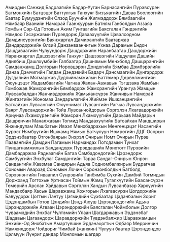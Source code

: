 Амирдын Санжид
Бадраагийн Бадар-Ууган
Барнасангийн Пүрэвсүрэн
Батмөнхийн Батцэцэг
Баттулгын Ганхуяг
Бизъяагийн Даваа
Боолоогийн Баатар
Бумуудэнгийн Олзод
Буучийн Жигмэддорж
Бямбаагийн Нямбаяр
Ваанийн Намсрай
Гаанжуурын Батням
Ганболдын Аззаяа
Гомбын Сэр-Од
Готовын Аким
Гунгаагийн Баясгалан
Гэндэнгийн Нямдоо
Гэсэржавын Пүрэвдорж
Даваахүүгийн Цэвэлсодном
Дамдинсүрэнгийн Баянжаргал
Дамирангийн Баатаржав
Дандардоржийн Өлзий
Данзанваанчигын Ухнаа
Дарамын Ёндон
Дашдаваагийн Чулуундорж
Дашдоржийн Наранбаатар
Дашдоржийн Наранжаргал
Дашзэвэгийн Ганхуяг
Дашзэвэгийн Ишдулам
Дашийн Адилбиш
Дашлхүмбийн Галбаатар
Дашнямын Мөнхболд
Дашцэрэнгийн Самданжамц
Долгорын Норовцэрэн
Дондогийн Бямбаа
Дэмбэрэлийн Данаа
Дэмчигийн Галдан
Дэндэвийн Бадарч
Дэнсмаагийн Дүнгэрдорж
Дүгдэлийн Мягмаржав
Дүдлийнамжилын Баттөмөр
Дөрвөлжингийн Оюунцэцэг
Жадамбаагийн Чагнаа
Жалан-Аажавын Тэгшзаяа
Жамбын Гомбожав
Жамсрангийн Бямбадорж
Жамсрангийн Урангуа
Жамцын Лувсанбалдан
Жанчивдоржийн Жамьяансүрэн
Жанчивын Намсрай
Жингээгийн Жономаа
Зандаръяагийн Жиймэн
Ишжанцангийн Батсайхан
Лувсангийн Оюунчимэг
Лувсангийн Рагчаа
Лувсандоржийн Баярт
Лувсандоржийн Тойв
Лувсанчойдорын Сэргэлэн
Лхагвадоржийн Ариунаа
Лхамсүрэнгийн Жамсран
Лхамхүүгийн Дарьзав
Майдарын Дашренчин
Маналжавын Тогмид
Мандаахүүгийн Батсайхан
Мандширын Янжиндулам
Машбатын Ивээл
Мөнхбадрахын Мөнгөнцэцэг
Насангийн Хүрээт
Нямбуугийн Ишжамц
Нямын Батчулуун
Нөмрөгийн ДЦГ
Осорын Эрдэнэбаатар
Отгонбаярын Энэрэл
Очирын Номт
Очирын Пүрэв
Паавангийн Дамдин
Пагамын Нармандах
Потсдамын Тунхаг
Пунцагнамжилын Балдандорж
Пүрэвдашийн Мөнхтогт
Пүрэвийн Дамбадаржаа
Раднаагийн Батаа
Самбадондогийн Цэрэндорж
Самбуугийн Энхбулаг
Самдангийн Тараа
Сандаг-Очирын Юнрэн
Сандангийн Жавзмаа
Сандярын Адъяа
Содномбалжирын Бүдрагчаа
Сономын Аварзэд
Сономын Лочин
Соронзонболдын Батболд
Сэрээнэнгийн Гиваапил
Сүнрэвийн Ганбямба
Сүхийн Дамбий
Тогмидын Доржханд
Тогтохын Уртнасан
Тоймын Жамц
Тугалхүүгийн Баасансүрэн
Төмөрийн Арслан
Хайдавын Сэргэлэн
Хандын Лувсанбазар
Хархүүгийн Мандахбаяр
Хасын Шаравжамц
Хожгорын Лхагвасүрэн
Цогдоржийн Бавуудорж
Цогтын Лантуу
Цэгмидийн Сүхбаатар
Цэдэнбалын Зориг
Цэдэндамбын Готов
Цэндийн Цэнд-Аюуш
Цэрэндондогийн Адьяа
Цэрэндоржийн Агваан
Цэрэндоржийн Баясгалан
Чоймболын Долгор
Чуваамэдийн Энхбат
Чүлтэмийн Улаан
Шагдаржавын Эрдэнэбат
Шадавын Цагаандорж
Шаравдоржийн Түвдэнбалжир
Шаравжамцын Энхийн-Од
Энхбатын Амартүвшин
Эрдэнэцогтын Одбаяр
Мөрринчин
Намжилдорж
Чойдориг
Чимбай (жанжин)
Чулуун баатар
Цэрэндондов
Цэлмүүн
Лүнриг дандар
Монломын шагдар
